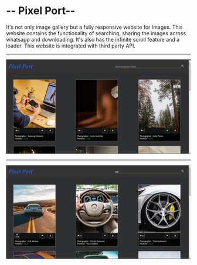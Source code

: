 # -- Pixel Port-- #
It's not only image gallery but a fully responsive website for Images. 
This website contains the functionality of searching, sharing the images across whatsapp and downloading.
It's also has the infinite scroll feature and a loader.
This website is integrated with third party API. 

**************************************************************************************************************************

![Alt text](https://github.com/rajsingh-19/pixel-port/blob/a95168e0d404553481ea741ab264e2b22ac3bdbc/Screenshot%20(104).png)
**************************************************************************************************************************
![Alt text](https://github.com/rajsingh-19/pixel-port/blob/a95168e0d404553481ea741ab264e2b22ac3bdbc/Screenshot%20(105).png)
